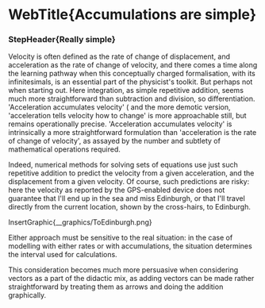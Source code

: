# WebTitle{Accumulations are simple}

### StepHeader{Really simple}

Velocity is often defined as the rate of change of displacement, and acceleration as the rate of change of velocity, and there comes a time along the learning pathway when this conceptually charged formalisation, with its infinitesimals, is an essential part of the physicist's toolkit. But perhaps not when starting out. Here integration, as simple repetitive addition, seems much more straightforward than subtraction and division, so differentiation. 'Acceleration accumulates velocity' ( and the more demotic version, 'acceleration tells velocity how to change' is more approachable still, but remains operationally precise. 'Acceleration accumulates velocity' is intrinsically a more straightforward formulation than 'acceleration is the rate of change of velocity', as assayed by the number and subtlety of mathematical operations required.

Indeed, numerical methods for solving sets of equations use just such repetitive addition to predict the velocity from a given acceleration, and the displacement from a given velocity. Of course, such predictions are risky: here the velocity as reported by the GPS-enabled device does not guarantee that I'll end up in the sea and miss Edinburgh, or that I'll travel directly from the current location, shown by the cross-hairs, to Edinburgh.

InsertGraphic{__graphics/ToEdinburgh.png}

Either approach must be sensitive to the real situation: in the case of modelling with either rates or with accumulations, the situation determines the interval used for calculations.

This consideration becomes much more persuasive when considering vectors as a part of the didactic mix, as adding vectors can be made rather straightforward by treating them as arrows and doing the addition graphically.
